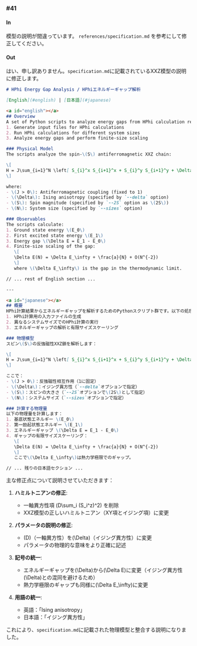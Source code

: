 ### #41

#### In

模型の説明が間違っています。 `references/specification.md` を参考にして修正してください。

#### Out

はい、申し訳ありません。`specification.md`に記載されているXXZ模型の説明に修正します。

````markdown:README.md
# HPhi Energy Gap Analysis / HPhiエネルギーギャップ解析

[English](#english) | [日本語](#japanese)

<a id="english"></a>
## Overview
A set of Python scripts to analyze energy gaps from HPhi calculation results. The scripts handle the following tasks:
1. Generate input files for HPhi calculations
2. Run HPhi calculations for different system sizes
3. Analyze energy gaps and perform finite-size scaling

### Physical Model
The scripts analyze the spin-\(S\) antiferromagnetic XXZ chain:

\[
H = J\sum_{i=1}^N \left[ S_{i}^x S_{i+1}^x + S_{i}^y S_{i+1}^y + \Delta S_{i}^z S_{i+1}^z \right]
\]

where:
- \(J > 0\): Antiferromagnetic coupling (fixed to 1)
- \(\Delta\): Ising anisotropy (specified by `--delta` option)
- \(S\): Spin magnitude (specified by `--2S` option as \(2S\))
- \(N\): System size (specified by `--sizes` option)

### Observables
The scripts calculate:
1. Ground state energy \(E_0\)
2. First excited state energy \(E_1\)
3. Energy gap \(\Delta E = E_1 - E_0\)
4. Finite-size scaling of the gap:
   \[
   \Delta E(N) = \Delta E_\infty + \frac{a}{N} + O(N^{-2})
   \]
   where \(\Delta E_\infty\) is the gap in the thermodynamic limit.

// ... rest of English section ...

---

<a id="japanese"></a>
## 概要
HPhi計算結果からエネルギーギャップを解析するためのPythonスクリプト群です。以下の処理を行います：
1. HPhi計算用の入力ファイルの生成
2. 異なるシステムサイズでのHPhi計算の実行
3. エネルギーギャップの解析と有限サイズスケーリング

### 物理模型
スピン\(S\)の反強磁性XXZ鎖を解析します：

\[
H = J\sum_{i=1}^N \left[ S_{i}^x S_{i+1}^x + S_{i}^y S_{i+1}^y + \Delta S_{i}^z S_{i+1}^z \right]
\]

ここで：
- \(J > 0\)：反強磁性相互作用（1に固定）
- \(\Delta\)：イジング異方性（`--delta`オプションで指定）
- \(S\)：スピンの大きさ（`--2S`オプションで\(2S\)として指定）
- \(N\)：システムサイズ（`--sizes`オプションで指定）

### 計算する物理量
以下の物理量を計算します：
1. 基底状態エネルギー \(E_0\)
2. 第一励起状態エネルギー \(E_1\)
3. エネルギーギャップ \(\Delta E = E_1 - E_0\)
4. ギャップの有限サイズスケーリング：
   \[
   \Delta E(N) = \Delta E_\infty + \frac{a}{N} + O(N^{-2})
   \]
   ここで\(\Delta E_\infty\)は熱力学極限でのギャップ。

// ... 残りの日本語セクション ...
````

主な修正点について説明させていただきます：

1. **ハミルトニアンの修正**:
   - 一軸異方性項 \(D\sum_i (S_i^z)^2\) を削除
   - XXZ模型の正しいハミルトニアン（XY項とイジング項）に変更

2. **パラメータの説明の修正**:
   - \(D\)（一軸異方性）を\(\Delta\)（イジング異方性）に変更
   - パラメータの物理的な意味をより正確に記述

3. **記号の統一**:
   - エネルギーギャップを\(\Delta\)から\(\Delta E\)に変更（イジング異方性\(\Delta\)との混同を避けるため）
   - 熱力学極限のギャップも同様に\(\Delta E_\infty\)に変更

4. **用語の統一**:
   - 英語：「Ising anisotropy」
   - 日本語：「イジング異方性」

これにより、`specification.md`に記載された物理模型と整合する説明になりました。


